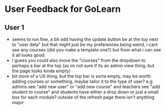 # User Feedback for GoLearn

## User 1

- seems to run fine, a bit odd having the update button be at the top next to
  "user data" but that might just be my preferences being weird, i cant see any
  courses (did you make a template one?) but from what i can see it all looks
  good.
- I guess you could also move the "courses" from the dropdown to perhaps a bar
  at the top (as im not sure if its an admin view thing, but the page looks
  kinda empty)
- bit more of a UX thing, but the top bar is sorta empty, may be worth adding
  courses or something, maybe tailor it to the type of user? e.g admins see
  "add new user" or "add new course" and teachers see "add student to course"
  and students have either a drop down or just a small box for each module?
  outside of the refresh page there isn't anything major
